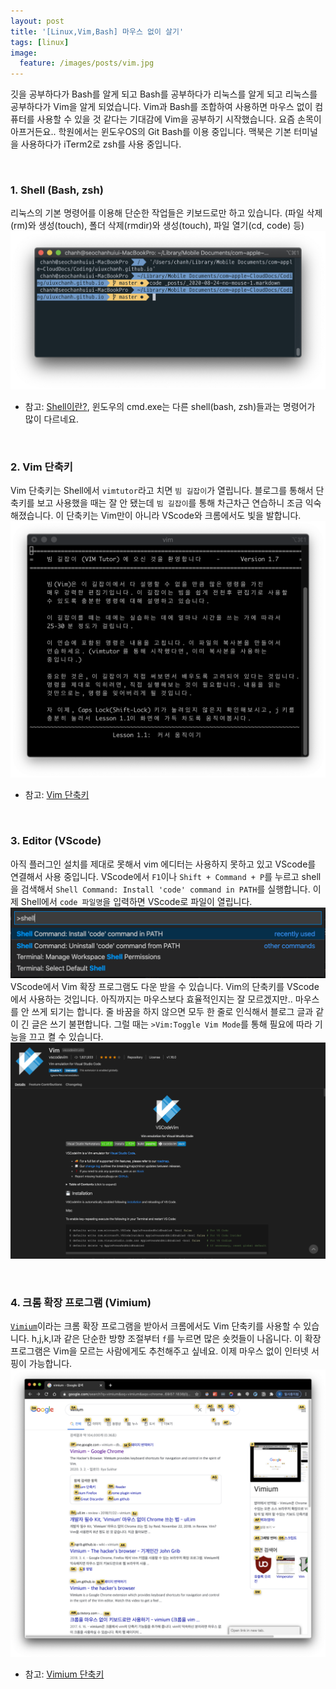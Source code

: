 ```yaml
---
layout: post
title: '[Linux,Vim,Bash] 마우스 없이 살기'
tags: [linux]
image:
  feature: /images/posts/vim.jpg
---
```


깃을 공부하다가 Bash를 알게 되고 Bash를 공부하다가 리눅스를 알게 되고 리눅스를 공부하다가 Vim을 알게 되었습니다. Vim과 Bash를 조합하여 사용하면 마우스 없이 컴퓨터를 사용할 수 있을 것 같다는 기대감에 Vim을 공부하기 시작했습니다. 요즘 손목이 아프거든요..
학원에서는 윈도우OS의 Git Bash를 이용 중입니다. 맥북은 기본 터미널을 사용하다가 iTerm2로 zsh를 사용 중입니다.

<br>

### 1. Shell (Bash, zsh)
리눅스의 기본 명령어를 이용해 단순한 작업들은 키보드로만 하고 있습니다. (파일 삭제(rm)와 생성(touch), 폴더 삭제(rmdir)와 생성(touch), 파일 열기(cd, code) 등)
![Shell](/images/posts/2020-08-24/shell.png)
- 참고: [Shell이란?](https://jhnyang.tistory.com/57), 윈도우의 cmd.exe는 다른 shell(bash, zsh)들과는 명령어가 많이 다르네요.

<br>

### 2. Vim 단축키
Vim 단축키는 Shell에서 `vimtutor`라고 치면 `빔 길잡이`가 열립니다. 블로그를 통해서 단축키를 보고 사용했을 때는 잘 안 됐는데 `빔 길잡이`를 통해 차근차근 연습하니 조금 익숙해졌습니다.
이 단축키는 Vim만이 아니라 VScode와 크롬에서도 빛을 발합니다.
![Vimtutor](/images/posts/2020-08-24/vimtutor.png)
- 참고: [Vim 단축키](https://gmlwjd9405.github.io/2019/05/14/vim-shortkey.html)

<br>

### 3. Editor (VScode)
아직 플러그인 설치를 제대로 못해서 vim 에디터는 사용하지 못하고 있고 VScode를 연결해서 사용 중입니다. VScode에서 `F1`이나 `Shift + Command + P`를 누르고 shell을 검색해서 `Shell Command: Install 'code' command in PATH`를 실행합니다. 이제 Shell에서 `code 파일명`을 입력하면 VScode로 파일이 열립니다.
![VScode Shell](/images/posts/2020-08-24/vscode_shell.png)
VScode에서 Vim 확장 프로그램도 다운 받을 수 있습니다. Vim의 단축키를 VScode에서 사용하는 것입니다. 아직까지는 마우스보다 효율적인지는 잘 모르겠지만.. 마우스를 안 쓰게 되기는 합니다. 줄 바꿈을 하지 않으면 모두 한 줄로 인식해서 블로그 글과 같이 긴 글은 쓰기 불편합니다. 그럴 때는 `>Vim:Toggle Vim Mode`를 통해 필요에 따라 기능을 끄고 켤 수 있습니다.
![VScode Vim](/images/posts/2020-08-24/vscode_vim.png)

<br>

### 4. 크롬 확장 프로그램 (Vimium)
[`Vimium`](https://chrome.google.com/webstore/detail/vimium/dbepggeogbaibhgnhhndojpepiihcmeb)이라는 크롬 확장 프로그램을 받아서 크롬에서도 Vim 단축키를 사용할 수 있습니다. h,j,k,l과 같은 단순한 방향 조절부터 `f`를 누르면 많은 숏컷들이 나옵니다. 이 확장 프로그램은 Vim을 모르는 사람에게도 추천해주고 싶네요. 이제 마우스 없이 인터넷 서핑이 가능합니다.
![Vimium](/images/posts/2020-08-24/vimium.png)
- 참고: [Vimium 단축키](https://blog.ull.im/review/2018/11/22/vimium.html)
